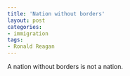 ```yaml
---
title: 'Nation without borders'
layout: post
categories:
- immigration
tags:
- Ronald Reagan
---
```


A nation without borders is not a nation.